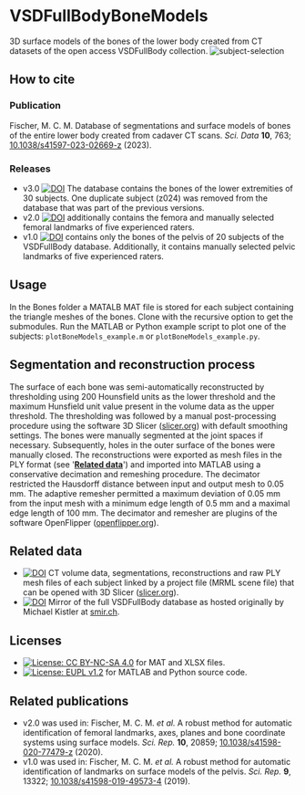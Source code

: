 # VSDFullBodyBoneModels
3D surface models of the bones of the lower body created from CT datasets of the open access VSDFullBody collection.
![subject-selection](https://github.com/MCM-Fischer/VSDFullBodyBoneModels/assets/43516130/b1e706f4-8b43-42d6-b249-1633aaa28381)

## How to cite
### Publication
Fischer, M. C. M. Database of segmentations and surface models of bones of the entire lower body created from cadaver CT scans. *Sci. Data* **10**, 763; [10.1038/s41597-023-02669-z](https://doi.org/10.1038/s41597-023-02669-z) (2023).

### Releases
- v3.0 [![DOI](https://zenodo.org/badge/DOI/10.5281/zenodo.8316730.svg)](https://doi.org/10.5281/zenodo.8316730) The database contains the bones of the lower extremities of 30 subjects. One duplicate subject (z024) was removed from the database that was part of the previous versions.
- v2.0 [![DOI](https://zenodo.org/badge/DOI/10.5281/zenodo.4280899.svg)](https://doi.org/10.5281/zenodo.4280899) additionally contains the femora and manually selected femoral landmarks of five experienced raters.
- v1.0 [![DOI](https://zenodo.org/badge/DOI/10.5281/zenodo.3384055.svg)](https://doi.org/10.5281/zenodo.3384055) contains only the bones of the pelvis of 20 subjects of the VSDFullBody database. Additionally, it contains manually selected pelvic landmarks of five experienced raters.

## Usage
In the Bones folder a MATALB MAT file is stored for each subject containing the triangle meshes of the bones.
Clone with the recursive option to get the submodules.
Run the MATLAB or Python example script to plot one of the subjects: `plotBoneModels_example.m` or `plotBoneModels_example.py`.

## Segmentation and reconstruction process
The surface of each bone was semi-automatically reconstructed by thresholding using 200 Hounsfield units as the lower threshold and the maximum Hunsfield unit value present in the volume data as the upper threshold.
The thresholding was followed by a manual post-processing procedure using the software 3D Slicer ([slicer.org](https://www.slicer.org)) with default smoothing settings.
The bones were manually segmented at the joint spaces if necessary. Subsequently, holes in the outer surface of the bones were manually closed.
The reconstructions were exported as mesh files in the PLY format (see '**[Related data](https://github.com/MCM-Fischer/VSDFullBodyBoneModels#related-data)**') and imported into MATLAB using a conservative decimation and remeshing procedure. 
The decimator restricted the Hausdorff distance between input and output mesh to 0.05 mm. 
The adaptive remesher permitted a maximum deviation of 0.05 mm from the input mesh with a minimum edge length of 0.5 mm and a maximal edge length of 100 mm. 
The decimator and remesher are plugins of the software OpenFlipper ([openflipper.org](https://www.openflipper.org)).

## Related data
- [![DOI](https://zenodo.org/badge/DOI/10.5281/zenodo.8302448.svg)](https://doi.org/10.5281/zenodo.8302448) CT volume data, segmentations, reconstructions and raw PLY mesh files of each subject linked by a project file (MRML scene file) that can be opened with 3D Slicer ([slicer.org](https://www.slicer.org)).
- [![DOI](https://zenodo.org/badge/DOI/10.5281/zenodo.8270364.svg)](https://doi.org/10.5281/zenodo.8270364) Mirror of the full VSDFullBody database as hosted originally by Michael Kistler at [smir.ch](https://www.smir.ch).

## Licenses
- [![License: CC BY-NC-SA 4.0](https://img.shields.io/badge/License-CC_BY--NC--SA_4.0-lightgrey.svg)](https://creativecommons.org/licenses/by-nc-sa/4.0/) for MAT and XLSX files.
- [![License: EUPL v1.2](https://img.shields.io/badge/License-EUPL_v1.2-lightgrey.svg)](https://eupl.eu/1.2/en/) for MATLAB and Python source code.

## Related publications
- v2.0 was used in: Fischer, M. C. M. *et al.* A robust method for automatic identification of femoral landmarks, axes, planes and bone coordinate systems using surface models. *Sci. Rep.* **10**, 20859; [10.1038/s41598-020-77479-z](https://doi.org/10.1038/s41598-020-77479-z) (2020).
- v1.0 was used in: Fischer, M. C. M. *et al.* A robust method for automatic identification of landmarks on surface models of the pelvis. *Sci. Rep.* **9**, 13322; [10.1038/s41598-019-49573-4](https://doi.org/10.1038/s41598-019-49573-4) (2019).